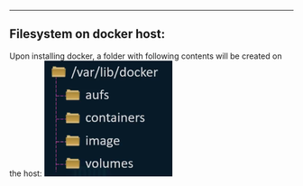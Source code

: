 ****
## Filesystem on docker host:
Upon installing docker, a folder with following contents will be created on the host:
![Pasted image 20230517135426](docs/docker/resources/Pasted%20image%2020230517135426.png)
